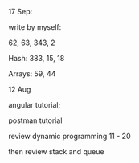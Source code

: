 17 Sep: 

write by myself:

62, 63, 343, 2

Hash: 383, 15, 18

Arrays: 59, 44





12 Aug

angular tutorial; 

postman tutorial

review dynamic programming 11 - 20 

then review stack and queue





